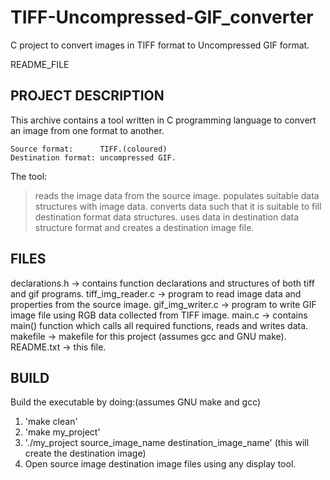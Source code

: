 # TIFF-Uncompressed-GIF_converter
C project to convert images in TIFF format to Uncompressed GIF format.

README_FILE

PROJECT DESCRIPTION
-------------------

This archive contains a tool written in C programming language to convert an image from one format to another.

	Source format:		TIFF.(coloured)
	Destination format:	uncompressed GIF.

The tool:
> reads the image data from the source image.
> populates suitable data structures with image data.
> converts data such that it is suitable to fill destination format data structures.
> uses data in destination data structure format and creates a destination image file.

FILES
-----

declarations.h 	  -> contains function declarations and structures of both tiff and gif programs.
tiff_img_reader.c -> program to read image data and properties from the source image.
gif_img_writer.c  -> program to write GIF image file using RGB data collected from TIFF image.
main.c 			  -> contains main() function which calls all required functions, reads and writes data.
makefile		  -> makefile for this project (assumes gcc and GNU make).
README.txt		  -> this file.

BUILD
-----

Build the executable by doing:(assumes GNU make and gcc)

1. 'make clean'
2. 'make my_project'
3. './my_project source_image_name destination_image_name' (this will create the destination image)
4. Open source image destination image files using any display tool.
